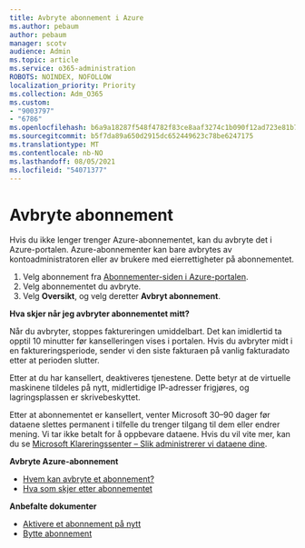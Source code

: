 ```yaml
---
title: Avbryte abonnement i Azure
ms.author: pebaum
author: pebaum
manager: scotv
audience: Admin
ms.topic: article
ms.service: o365-administration
ROBOTS: NOINDEX, NOFOLLOW
localization_priority: Priority
ms.collection: Adm_O365
ms.custom:
- "9003797"
- "6786"
ms.openlocfilehash: b6a9a18287f548f4782f83ce8aaf3274c1b090f12ad723e81b72b40aec47d812
ms.sourcegitcommit: b5f7da89a650d2915dc652449623c78be6247175
ms.translationtype: MT
ms.contentlocale: nb-NO
ms.lasthandoff: 08/05/2021
ms.locfileid: "54071377"
---
```

# <a name="cancel-subscription"></a>Avbryte abonnement

Hvis du ikke lenger trenger Azure-abonnementet, kan du avbryte det i Azure-portalen. Azure-abonnementer kan bare avbrytes av kontoadministratoren eller av brukere med eierrettigheter på abonnementet.

1. Velg abonnement fra [Abonnementer-siden i Azure-portalen](https://portal.azure.com/#blade/Microsoft_Azure_Billing/SubscriptionsBlade).
2. Velg abonnementet du avbryte.
3. Velg **Oversikt**, og velg deretter **Avbryt abonnement**.

**Hva skjer når jeg avbryter abonnementet mitt?**

Når du avbryter, stoppes faktureringen umiddelbart. Det kan imidlertid ta opptil 10 minutter før kanselleringen vises i portalen. Hvis du avbryter midt i en faktureringsperiode, sender vi den siste fakturaen på vanlig fakturadato etter at perioden slutter.

Etter at du har kansellert, deaktiveres tjenestene. Dette betyr at de virtuelle maskinene tildeles på nytt, midlertidige IP-adresser frigjøres, og lagringsplassen er skrivebeskyttet.

Etter at abonnementet er kansellert, venter Microsoft 30–90 dager før dataene slettes permanent i tilfelle du trenger tilgang til dem eller endrer mening. Vi tar ikke betalt for å oppbevare dataene. Hvis du vil vite mer, kan du se [Microsoft Klareringssenter – Slik administrerer vi dataene dine](https://go.microsoft.com/fwLink/p/?LinkID=822930&clcid=0x409).

**Avbryte Azure-abonnement**

- [Hvem kan avbryte et abonnement?](https://docs.microsoft.com/azure/billing/billing-how-to-cancel-azure-subscription?WT.mc_id=Portal-Microsoft_Azure_Support#who-can-cancel-a-subscription)
- [Hva som skjer etter abonnementet](https://docs.microsoft.com/azure/billing/billing-how-to-cancel-azure-subscription?WT.mc_id=Portal-Microsoft_Azure_Support#what-happens-after-i-cancel-my-subscription)

**Anbefalte dokumenter**

- [Aktivere et abonnement på nytt](https://docs.microsoft.com/azure/billing/billing-how-to-cancel-azure-subscription?WT.mc_id=Portal-Microsoft_Azure_Support#reactivate-subscription)
- [Bytte abonnement](https://docs.microsoft.com/azure/billing/billing-how-to-switch-azure-offer?WT.mc_id=Portal-Microsoft_Azure_Support)